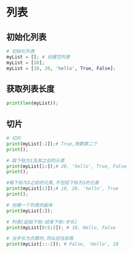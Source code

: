# 列表

## 初始化列表

```python
# 初始化列表
myList = []; # 创建空列表
myList = [10];
myList = [10, 20, 'hello', True, False];
```

## 获取列表长度

```python
print(len(myList));
```

## 切片

```python
# 切片
print(myList[-2]);# True,倒数第二个
print();

# 取下标为1及其之后的元素
print(myList[1:]);# 20, 'hello', True, False
print();

#取下标为3之前的元素,不包括下标为3的元素
print(myList[:3]);# 10, 20, 'hello', True
print();

# 创建一个列表的副本
print(myList[:]);

# 列表[起始下标:结束下标:步长]
print(myList[0:5:2]); # 10, Hello, False

# 当步长为负数时,则从后往前取
print(myList[::-2]); # False, 'Hello', 10
```

